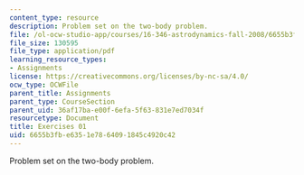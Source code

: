 ```yaml
---
content_type: resource
description: Problem set on the two-body problem.
file: /ol-ocw-studio-app/courses/16-346-astrodynamics-fall-2008/6655b3fbe6351e7864091845c4920c42_ex_01.pdf
file_size: 130595
file_type: application/pdf
learning_resource_types:
- Assignments
license: https://creativecommons.org/licenses/by-nc-sa/4.0/
ocw_type: OCWFile
parent_title: Assignments
parent_type: CourseSection
parent_uid: 36af17ba-e00f-6efa-5f63-831e7ed7034f
resourcetype: Document
title: Exercises 01
uid: 6655b3fb-e635-1e78-6409-1845c4920c42
---
```

Problem set on the two-body problem.